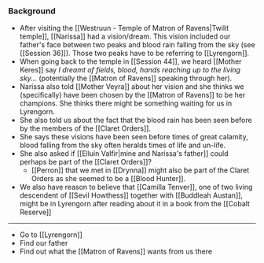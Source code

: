 ### Background
- After visiting the [[Westruun - Temple of Matron of Ravens|Twilit temple]], [[Narissa]] had a vision/dream. This vision included our father's face between two peaks and blood rain falling from the sky (see [[Session 36]]). Those two peaks have to be referring to [[Lyrengorn]].
- When going back to the temple in [[Session 44]], we heard [[Mother Keres]] say *I dreamt of fields, blood, hands reaching up to the living sky...* (potentially the [[Matron of Ravens]] speaking through her).
- Narissa also told [[Mother Veyra]] about her vision and she thinks we (specifically) have been chosen by the [[Matron of Ravens]] to be her champions. She thinks there might be something waiting for us in Lyrengorn.
- She also told us about the fact that the blood rain has been seen before by the members of the [[Claret Orders]].
- She says these visions have been seen before times of great calamity, blood falling from the sky often heralds times of life and un-life.
- She also asked if [[Elluin Valfir|mine and Narissa's father]] could perhaps be part of the [[Claret Orders]]?
	- [[Perron]] that we met in [[Drynna]] might also be part of the Claret Orders as she seemed to be a [[Blood Hunter]].
- We also have reason to believe that [[Camilla Tenver]], one of two living descendent of [[Sevil Howthess]] together with [[Buddleah Austan]], might be in Lyrengorn after reading about it in a book from the [[Cobalt Reserve]]
---
- Go to [[Lyrengorn]]
- Find our father
- Find out what the [[Matron of Ravens]] wants from us there